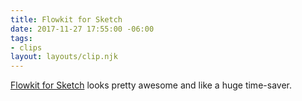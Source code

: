 ```yaml
---
title: Flowkit for Sketch
date: 2017-11-27 17:55:00 -06:00
tags:
- clips
layout: layouts/clip.njk
---
```


[Flowkit for Sketch](https://sketchflowkit.com/) looks pretty awesome and like a huge time-saver. 
